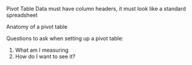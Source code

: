 Pivot Table
Data must have column headers, it must look like a standard spreadsheet
 
Anatomy of a pivot table

Questions to ask when setting up a pivot table: 
1.	What am I measuring
2.	How do I want to see it?

